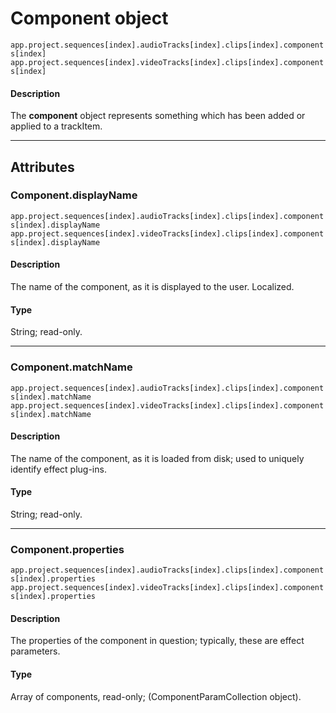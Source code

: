 # Component object

`app.project.sequences[index].audioTracks[index].clips[index].components[index]`
<br/>
`app.project.sequences[index].videoTracks[index].clips[index].components[index]`
<br/>

#### Description

The **component** object represents something which has been added or applied to a trackItem.

---

## Attributes

### Component.displayName

`app.project.sequences[index].audioTracks[index].clips[index].components[index].displayName`
<br/>
`app.project.sequences[index].videoTracks[index].clips[index].components[index].displayName`
<br/>

#### Description

The name of the component, as it is displayed to the user. Localized.

#### Type

String; read-only.

---

### Component.matchName

`app.project.sequences[index].audioTracks[index].clips[index].components[index].matchName`
<br/>
`app.project.sequences[index].videoTracks[index].clips[index].components[index].matchName`
<br/>

#### Description

The name of the component, as it is loaded from disk; used to uniquely identify effect plug-ins.

#### Type

String; read-only.

---

### Component.properties

`app.project.sequences[index].audioTracks[index].clips[index].components[index].properties`
<br/>
`app.project.sequences[index].videoTracks[index].clips[index].components[index].properties`
<br/>

#### Description

The properties of the component in question; typically, these are effect parameters.

#### Type

Array of components, read-only; (ComponentParamCollection object).
